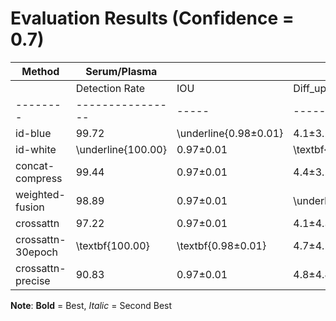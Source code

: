 # Evaluation Results (Confidence = 0.7)

| Method | Serum/Plasma | | | | Buffy Coat | | | |
|--------|--------------|----|----|----|-----------|----|----|----|
| | Detection Rate | IOU | Diff_up | Diff_low | Detection Rate | IOU | Diff_up | Diff_low |
|--------|----------------|-----|---------|----------|----------------|-----|---------|----------|
| id-blue | 99.72 | \underline{0.98$\pm$0.01} | 4.1$\pm$3.2 | 3.6$\pm$2.6 | \textbf{97.50} | 0.77$\pm$0.07 | 4.3$\pm$2.9 | 2.5$\pm$1.9 |
| id-white | \underline{100.00} | 0.97$\pm$0.01 | \textbf{3.9$\pm$3.8} | 3.7$\pm$2.9 | \underline{95.56} | 0.75$\pm$0.07 | 4.6$\pm$3.3 | 2.5$\pm$1.9 |
| concat-compress | 99.44 | 0.97$\pm$0.01 | 4.4$\pm$3.1 | 4.3$\pm$4.0 | 54.72 | \underline{0.78$\pm$0.06} | \underline{3.7$\pm$2.2} | \underline{2.5$\pm$1.7} |
| weighted-fusion | 98.89 | 0.97$\pm$0.01 | \underline{4.0$\pm$2.9} | \textbf{3.5$\pm$2.6} | 90.00 | 0.76$\pm$0.07 | 4.0$\pm$2.4 | 2.7$\pm$1.9 |
| crossattn | 97.22 | 0.97$\pm$0.01 | 4.1$\pm$4.3 | 5.4$\pm$7.0 | 0.28 | \textbf{0.79} | 6.0 | 3.6 |
| crossattn-30epoch | \textbf{100.00} | \textbf{0.98$\pm$0.01} | 4.7$\pm$4.5 | \underline{3.6$\pm$2.8} | 94.72 | 0.76$\pm$0.07 | 4.7$\pm$3.1 | 2.6$\pm$2.0 |
| crossattn-precise | 90.83 | 0.97$\pm$0.01 | 4.8$\pm$4.4 | 3.9$\pm$5.1 | 0.00 | 0.00 | \textbf{0.0} | \textbf{0.0} |


**Note**: **Bold** = Best, _Italic_ = Second Best
